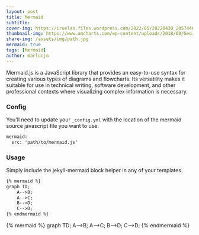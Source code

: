 ```yaml
---
layout: post
title: Mermaid
subtitle: 
cover-img: https://iruelas.files.wordpress.com/2022/05/20220430_2057446536397396045096960.jpg
thumbnail-img: https://www.amcharts.com/wp-content/uploads/2018/09/GeoJSON.png
share-img: /assets/img/path.jpg
mermaid: true
tags: [Mermaid]
author: marlucjo
---
```

Mermaid.js is a JavaScript library that provides an easy-to-use syntax for creating various types of diagrams and flowcharts. Its versatility makes it suitable for use in technical writing, software development, and other professional contexts where visualizing complex information is necessary.

### Config

You'll need to update your ``_config.yml`` with the location of the mermaid source javascript file you want to use.

```txt
mermaid:
  src: 'path/to/mermaid.js'
```

### Usage
Simply include the jekyll-mermaid block helper in any of your templates.

```txt
{% mermaid %}
graph TD;
    A-->B;
    A-->C;
    B-->D;
    C-->D;
{% endmermaid %}
```

{% mermaid %}
graph TD;
    A-->B;
    A-->C;
    B-->D;
    C-->D;
{% endmermaid %}

